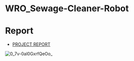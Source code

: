 # WRO_Sewage-Cleaner-Robot
# Report 
- [PROJECT REPORT](https://docs.google.com/document/d/1S0MSvquXofWw6It9QTXSThzVdBmhXdr8IRROb4kRJek/edit#heading=h.uwtpzkmp9874)

![0_7v-0al0GxrfQeOo_](https://github.com/user-attachments/assets/09e3b994-08ae-4b9e-a3de-3df5db2e52c0)
